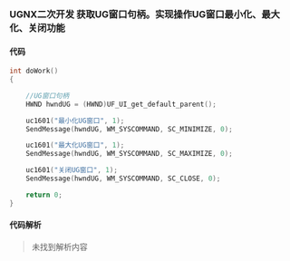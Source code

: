 ### UGNX二次开发 获取UG窗口句柄。实现操作UG窗口最小化、最大化、关闭功能

#### 代码

```cpp
int doWork()
{

    //UG窗口句柄
    HWND hwndUG = (HWND)UF_UI_get_default_parent();

    uc1601("最小化UG窗口", 1);
    SendMessage(hwndUG, WM_SYSCOMMAND, SC_MINIMIZE, 0);

    uc1601("最大化UG窗口", 1);
    SendMessage(hwndUG, WM_SYSCOMMAND, SC_MAXIMIZE, 0);

    uc1601("关闭UG窗口", 1);
    SendMessage(hwndUG, WM_SYSCOMMAND, SC_CLOSE, 0);

    return 0;
}
```

#### 代码解析
> 未找到解析内容

